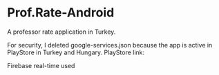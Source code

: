 # Prof.Rate-Android
A professor rate application in Turkey.

For security, I deleted google-services.json because the app is active in PlayStore in Turkey and Hungary.
PlayStore link: 

Firebase real-time used

